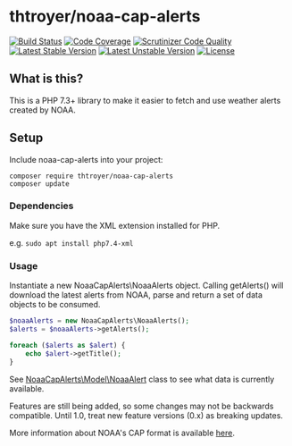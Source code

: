 # thtroyer/noaa-cap-alerts

[![Build Status](https://scrutinizer-ci.com/g/thtroyer/noaa-cap-alerts/badges/build.png?b=master)](https://scrutinizer-ci.com/g/thtroyer/noaa-cap-alerts/build-status/master)
[![Code Coverage](https://scrutinizer-ci.com/g/thtroyer/noaa-cap-alerts/badges/coverage.png?b=master)](https://scrutinizer-ci.com/g/thtroyer/noaa-cap-alerts/?branch=master)
[![Scrutinizer Code Quality](https://scrutinizer-ci.com/g/thtroyer/noaa-cap-alerts/badges/quality-score.png?b=master)](https://scrutinizer-ci.com/g/thtroyer/noaa-cap-alerts/?branch=master)
[![Latest Stable Version](https://poser.pugx.org/thtroyer/noaa-cap-alerts/version)](https://packagist.org/packages/thtroyer/noaa-cap-alerts)
[![Latest Unstable Version](https://poser.pugx.org/thtroyer/noaa-cap-alerts/v/unstable)](//packagist.org/packages/thtroyer/noaa-cap-alerts)
[![License](https://poser.pugx.org/thtroyer/noaa-cap-alerts/license)](https://packagist.org/packages/thtroyer/noaa-cap-alerts)

## What is this?
This is a PHP 7.3+ library to make it easier to fetch and use weather alerts created by NOAA.

## Setup

Include noaa-cap-alerts into your project:

```
composer require thtroyer/noaa-cap-alerts
composer update
```

### Dependencies
Make sure you have the XML extension installed for PHP.

e.g. `sudo apt install php7.4-xml`

### Usage
Instantiate a new NoaaCapAlerts\NoaaAlerts object.  Calling getAlerts() will download the latest alerts from NOAA, parse and return a set of data objects to be consumed.

```php
$noaaAlerts = new NoaaCapAlerts\NoaaAlerts();
$alerts = $noaaAlerts->getAlerts();

foreach ($alerts as $alert) {
    echo $alert->getTitle();
}
```

See [NoaaCapAlerts\Model\NoaaAlert](https://github.com/thtroyer/noaa-cap-alerts/blob/master/src/NoaaCapAlerts/Model/NoaaAlert.php) class to see what data is currently available.

Features are still being added, so some changes may not be backwards compatible.  Until 1.0, treat new feature versions (0.x) as breaking updates.

More information about NOAA's CAP format is available [here](http://alerts.weather.gov/).

